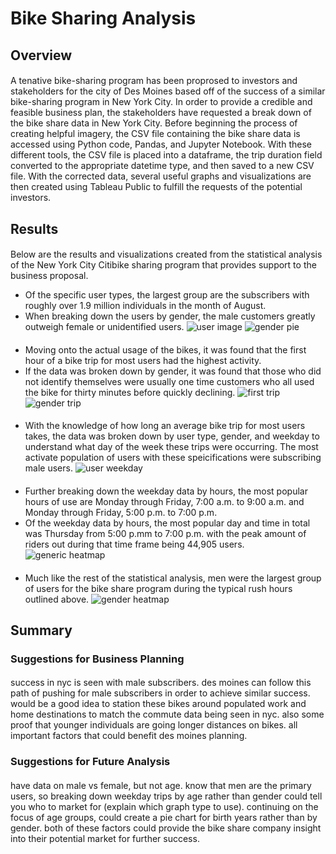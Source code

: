 # Bike Sharing Analysis

## Overview
####
A tenative bike-sharing program has been proprosed to investors and stakeholders for the city of Des Moines based off of the success of a similar bike-sharing program in New York City. In order to provide a credible and feasible business plan, the stakeholders have requested a break down of the bike share data in New York City. Before beginning the process of creating helpful imagery, the CSV file containing the bike share data is accessed using Python code, Pandas, and Jupyter Notebook. With these different tools, the CSV file is placed into a dataframe, the trip duration field converted to the appropriate datetime type, and then saved to a new CSV file. With the corrected data, several useful graphs and visualizations are then created using Tableau Public to fulfill the requests of the potential investors. 

## Results
####
Below are the results and visualizations created from the statistical analysis of the New York City Citibike sharing program that provides support to the business proposal. 
- Of the specific user types, the largest group are the subscribers with roughly over 1.9 million individuals in the month of August. 
- When breaking down the users by gender, the male customers greatly outweigh female or unidentified users.
![user image](link) ![gender pie](link)
####
- Moving onto the actual usage of the bikes, it was found that the first hour of a bike trip for most users had the highest activity.
- If the data was broken down by gender, it was found that those who did not identify themselves were usually one time customers who all used the bike for thirty minutes before quickly declining.
![first trip](link) ![gender trip](link)
####
- With the knowledge of how long an average bike trip for most users takes, the data was broken down by user type, gender, and weekday to understand what day of the week these trips were occurring. The most activate population of users with these speicifications were subscribing male users. 
![user weekday](link)
####
- Further breaking down the weekday data by hours, the most popular hours of use are Monday through Friday, 7:00 a.m. to 9:00 a.m. and Monday through Friday, 5:00 p.m. to 7:00 p.m.
- Of the weekday data by hours, the most popular day and time in total was Thursday from 5:00 p.mm to 7:00 p.m. with the peak amount of riders out during that time frame being 44,905 users.
![generic heatmap](link)
####
- Much like the rest of the statistical analysis, men were the largest group of users for the bike share program during the typical rush hours outlined above. 
![gender heatmap](link)

## Summary
### Suggestions for Business Planning
####
success in nyc is seen with male subscribers. des moines can follow this path of pushing for male subscribers in order to achieve similar success. would be a good idea to station these bikes around populated work and home destinations to match the commute data being seen in nyc. also some proof that younger individuals are going longer distances on bikes. all important factors that could benefit des moines planning.
### Suggestions for Future Analysis
####
have data on male vs female, but not age. know that men are the primary users, so breaking down weekday trips by age rather than gender could tell you who to market for (explain which graph type to use). continuing on the focus of age groups, could create a pie chart for birth years rather than by gender. both of these factors could provide the bike share company insight into their potential market for further success.
